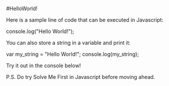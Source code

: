 #HelloWorld!

Here is a sample line of code that can be executed in Javascript:

console.log("Hello World!");  

You can also store a string in a variable and print it:  

var my_string = "Hello World!";
console.log(my_string);

Try it out in the console below!

P.S. Do try Solve Me First in Javascript before moving ahead.

